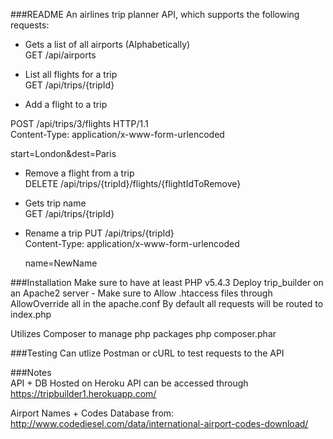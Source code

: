 ###README
An airlines trip planner API, which supports the following requests:  
  - Gets a list of all airports (Alphabetically)  
    GET /api/airports

  - List all flights for a trip  
    GET /api/trips/{tripId}

  - Add a flight to a trip

  POST /api/trips/3/flights HTTP/1.1  
  Content-Type:   application/x-www-form-urlencoded  

  start=London&dest=Paris

  - Remove a flight from a trip  
    DELETE /api/trips/{tripId}/flights/{flightIdToRemove}

  - Gets trip name  
      GET /api/trips/{tripId}

  - Rename a trip
    PUT /api/trips/{tripId}  
    Content-Type:   application/x-www-form-urlencoded  

    name=NewName  

###Installation
  Make sure to have at least PHP v5.4.3
  Deploy trip_builder on an Apache2 server
    - Make sure to Allow .htaccess files through AllowOverride all in the apache.conf
  By default all requests will be routed to index.php

  Utilizes Composer to manage php packages
    php composer.phar  

###Testing
  Can utlize Postman or cURL to test requests to the API

###Notes  
API + DB Hosted on Heroku
API can be accessed through https://tripbuilder1.herokuapp.com/

Airport Names + Codes Database from:
http://www.codediesel.com/data/international-airport-codes-download/
